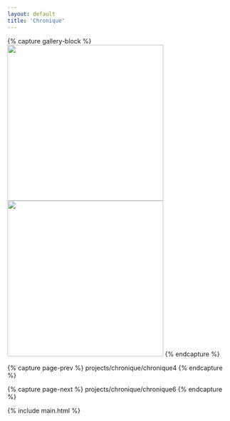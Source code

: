 ```yaml
---
layout: default
title: 'Chronique'
---
```



{% capture gallery-block %}
<img src="{{ site.github.url }}/assets/img/projects/chronique/P1013976.jpg"
    width="350" alt=""/>
<img src="{{ site.github.url }}/assets/img/projects/chronique/image (1).png"
    width="350" alt=""/>
{% endcapture %}

{% capture page-prev %}
projects/chronique/chronique4
{% endcapture %}

{% capture page-next %}
projects/chronique/chronique6
{% endcapture %}



{% include main.html %}